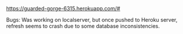https://guarded-gorge-6315.herokuapp.com/#


Bugs:
Was working on localserver, but once pushed to Heroku server, refresh seems to crash due to some database inconsistencies.